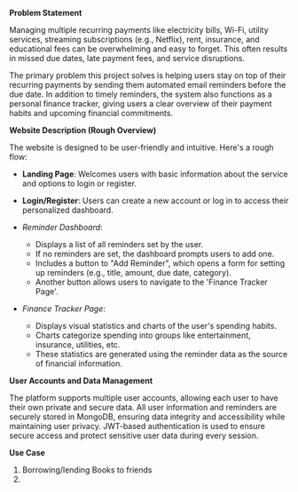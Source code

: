 **Problem Statement**

Managing multiple recurring payments like electricity bills, Wi-Fi, utility services, streaming subscriptions (e.g., Netflix), rent, insurance, and educational fees can be overwhelming and easy to forget. This often results in missed due dates, late payment fees, and service disruptions.

The primary problem this project solves is helping users stay on top of their recurring payments by sending them automated email reminders before the due date. In addition to timely reminders, the system also functions as a personal finance tracker, giving users a clear overview of their payment habits and upcoming financial commitments.

**Website Description (Rough Overview)**

The website is designed to be user-friendly and intuitive. Here's a rough flow:

* **Landing Page**: Welcomes users with basic information about the service and options to login or register.
* **Login/Register**: Users can create a new account or log in to access their personalized dashboard.

* *Reminder Dashboard*:

  * Displays a list of all reminders set by the user.
  * If no reminders are set, the dashboard prompts users to add one.
  * Includes a button to "Add Reminder", which opens a form for setting up reminders (e.g., title, amount, due date, category).
  * Another button allows users to navigate to the 'Finance Tracker Page'.

* *Finance Tracker Page*:

  * Displays visual statistics and charts of the user's spending habits.
  * Charts categorize spending into groups like entertainment, insurance, utilities, etc.
  * These statistics are generated using the reminder data as the source of financial information.

**User Accounts and Data Management**

The platform supports multiple user accounts, allowing each user to have their own private and secure data. All user information and reminders are securely stored in MongoDB, ensuring data integrity and accessibility while maintaining user privacy. JWT-based authentication is used to ensure secure access and protect sensitive user data during every session.


**Use Case**

1. Borrowing/lending Books to friends 
2.